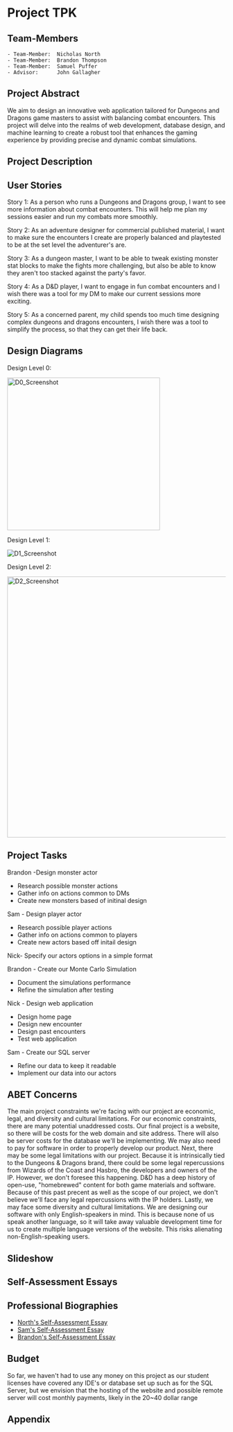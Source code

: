 # Project TPK

## Team-Members
    - Team-Member:  Nicholas North
    - Team-Member:  Brandon Thompson
    - Team-Member:  Samuel Puffer
    - Advisor:      John Gallagher

## Project Abstract

We aim to design an innovative web application tailored for Dungeons and Dragons game masters to assist with balancing combat encounters. This project will delve into the realms of web development, database design, and machine learning to create a robust tool that enhances the gaming experience by providing precise and dynamic combat simulations.

## Project Description

## User Stories

Story 1: As a person who runs a Dungeons and Dragons group, I want to see more information about combat encounters. This will help me plan my sessions easier and run my combats more smoothly. 

Story 2: As an adventure designer for commercial published material, I want to make sure the encounters I create are properly balanced and playtested to be at the set level the adventurer's are. 

Story 3: As a dungeon master, I want to be able to tweak existing monster stat blocks to make the fights more challenging, but also be able to know they aren't too stacked against the party's favor.

Story 4: As a D&D player, I want to engage in fun combat encounters and I wish there was a tool for my DM to make our current sessions more exciting.

Story 5: As a concerned parent, my child spends too much time designing complex dungeons and dragons encounters, I wish there was a tool to simplify the process, so that they can get their life back. 


## Design Diagrams

Design Level 0:

<img width="352" alt="D0_Screenshot" src="https://github.com/user-attachments/assets/a979b51b-5cef-4e68-bf37-2aa248fdb1c5">

Design Level 1:

![D1_Screenshot](https://github.com/user-attachments/assets/f3bd9f6d-88e5-4b35-90d2-05b1741ab5d6)

Design Level 2:

<img width="602" alt="D2_Screenshot" src="https://github.com/user-attachments/assets/7d7eabc6-fbc3-4a3c-9b39-f3f25e1d4116">

## Project Tasks

Brandon -Design monster actor
  - Research possible monster actions
  - Gather info on actions common to DMs
  - Create new monsters based of initinal design
  
Sam - Design player actor
  - Research possible player actions
  - Gather info on actions common to players
  - Create new actors based off initail design

Nick- Specify our actors options in a simple format

Brandon - Create our Monte Carlo Simulation
  - Document the simulations performance
  - Refine the simulation after testing

Nick - Design web application
  - Design home page
  - Design new encounter
  - Design past encounters
  - Test web application

Sam - Create our SQL server 
  - Refine our data to keep it readable
  - Implement our data into our actors

## ABET Concerns

The main project constraints we're facing with our project are economic, legal, and diversity and cultural limitations. For our economic constraints, there are many potential unaddressed costs. Our final project is a website, so there will be costs for the web domain and site address. There will also be server costs for the database we'll be implementing. We may also need to pay for software in order to properly develop our product. Next, there may be some legal limitations with our project. Because it is intrinsically tied to the Dungeons & Dragons brand, there could be some legal repercussions from Wizards of the Coast and Hasbro, the developers and owners of the IP. However, we don't foresee this happening. D&D has a deep history of open-use, "homebrewed" content for both game materials and software. Because of this past precent as well as the scope of our project, we don't believe we'll face any legal repercussions with the IP holders. Lastly, we may face some diversity and cultural limitations. We are designing our software with only English-speakers in mind. This is because none of us speak another language, so it will take away valuable development time for us to create multiple language versions of the website. This risks alienating non-English-speaking users. 

## Slideshow

## Self-Assessment Essays

## Professional Biographies
- [North's Self-Assessment Essay](Professional-Profiles/North's-Professional-Biography.md)
- [Sam's Self-Assessment Essay](Professional-Profiles/Individual-Capstone-Assessment-Essay.docx)
- [Brandon's Self-Assessment Essay](Professional-Profiles/Individual-Capstone-Assignment-(1).pdf)

## Budget

So far, we haven't had to use any money on this project as our student licenses have covered any IDE's or database set up such as for the SQL Server, but we envision that the hosting of the website and possible remote server will cost monthly payments, likely in the 20~40 dollar range

## Appendix
